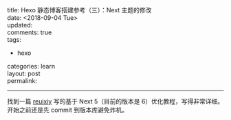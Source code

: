 title: Hexo 静态博客搭建参考（三）：Next 主题的修改  
date: <span class="timestamp-wrapper"><span class="timestamp">&lt;2018-09-04 Tue&gt;</span></span>  
updated:  
comments: true  
tags:  

-   hexo

categories: learn  
layout: post  
permalink:  

---

找到一篇 [reuixiy](https://reuixiy.github.io/technology/computer/computer-aided-art/2017/06/09/hexo-next-optimization.html) 写的基于 Next 5（目前的版本是 6）优化教程，写得非常详细。  
开始之前还是先 commit 到版本库避免炸机。  
